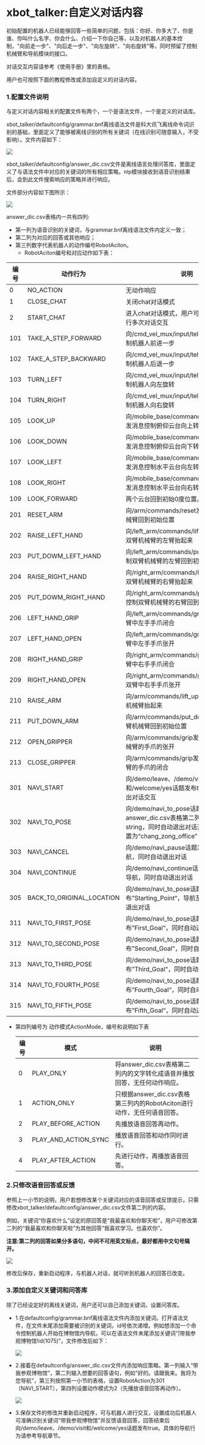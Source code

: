 # xbot_talker:自定义对话内容

初始配置的机器人已经能够回答一些简单的问题，包括：你好、你多大了、你是谁、你叫什么名字、你会什么、介绍一下你自己等，以及对机器人的基本控制，"向前走一步"、"向后走一步"、"向左旋转"、"向右旋转"等，同时预留了控制机械臂和导航模块的接口。

对话交互内容请参考《使用手册》里的表格。

用户也可按照下面的教程修改或添加自定义的对话内容。

### 1.配置文件说明

与定义对话内容相关的配置文件有两个，一个是语法文件，一个是定义的对话库。

xbot_talker/defaultconfig/grammar.bnf离线语法文件是科大讯飞离线命令词识别的基础，里面定义了能够被离线识别的所有关键词（在线识别可随意输入，不受影响）。文件内容如下：

![](image/grammar.png)

xbot_talker/defaultconfig/answer_dic.csv文件是离线语言处理问答库，里面定义了与语法文件中对应的关键词的所有相应策略。nlp模块接收到语音识别结果后，会到此文件搜索响应的策略并进行响应。

文件部分内容如下图所示：

![](image/answer.png)

answer_dic.csv表格内一共有四列:

- 第一列为语音识别的关键词，与grammar.bnf离线语法文件内定义一致；
- 第二列为对应的回答或其他响应；
- 第三列数字代表机器人的动作编号RobotAciton。
  - RobotAciton编号和对应动作如下表：

| 编号 | 动作行为                  | 说明                                                         |
| ---- | ------------------------- | ------------------------------------------------------------ |
| 0    | NO_ACTION                 | 无动作响应                                                   |
| 1    | CLOSE_CHAT                | 关闭chat对话模式                                             |
| 2    | START_CHAT                | 进入chat对话模式，用户可在嘟声后连续进行多次对话交互         |
| 101  | TAKE_A_STEP_FORWARD       | 向/cmd_vel_mux/input/teleop话题发消息控制机器人前进一步      |
| 102  | TAKE_A_STEP_BACKWARD      | 向/cmd_vel_mux/input/teleop话题发消息控制机器人后退一步      |
| 103  | TURN_LEFT                 | 向/cmd_vel_mux/input/teleop话题发消息控制机器人向左旋转      |
| 104  | TURN_RIGHT                | 向/cmd_vel_mux/input/teleop话题发消息控制机器人向右旋转      |
| 105  | LOOK_UP                   | 向/mobile_base/commands/pitch_platform发消息控制俯仰云台向上转40度 |
| 106  | LOOK_DOWN                 | 向/mobile_base/commands/pitch_platform发消息控制俯仰云台向下转40度 |
| 107  | LOOK_LEFT                 | 向/mobile_base/commands/yaw_platform 发消息控制水平云台向左转60度 |
| 108  | LOOK_RIGHT                | 向/mobile_base/commands/yaw_platform 发消息控制水平云台向右转60度 |
| 109  | LOOK_FORWARD              | 两个云台回到初始0度位置。                                    |
| 201  | RESET_ARM                 | 向/arm/commands/reset发消息控制所有机械臂回到初始位置        |
| 202  | RAISE_LEFT_HAND           | 向/left_arm/commands/lift_up 发消息控制双臂机械臂的左臂抬起来 |
| 203  | PUT_DOWM_LEFT_HAND        | 向/left_arm/commands/put_down 发消息控制双臂机械臂的左臂回到初始位置 |
| 204  | RAISE_RIGHT_HAND          | 向/right_arm/commands/lift_up 发消息控制双臂机械臂的右臂抬起来 |
| 205  | PUT_DOWM_RIGHT_HAND       | 向/right_arm/commands/put_down 发消息控制双臂机械臂的右臂回到初始位置 |
| 206  | LEFT_HAND_GRIP            | 向/left_arm/commands/grip 发true控制双臂中左手手爪闭合       |
| 207  | LEFT_HAND_OPEN            | 向/left_arm/commands/grip 发false控制双臂中左手手爪张开      |
| 208  | RIGHT_HAND_GRIP           | 向/right_arm/commands/grip 发true控制双臂中右手手爪闭合      |
| 209  | RIGHT_HAND_OPEN           | 向/right_arm/commands/grip 发false控制双臂中右手手爪张开     |
| 210  | RAISE_ARM                 | 向/arm/commands/lift_up 发消息控制单臂机械臂抬起来           |
| 211  | PUT_DOWN_ARM              | 向/arm/commands/put_down 发消息控制单臂机械臂回到初始位置    |
| 212  | OPEN_GRIPPER              | 向/arm/commands/grip发false控制单臂机械臂的手爪的张开        |
| 213  | CLOSE_GRIPPER             | 向/arm/commands/grip发true控制单臂机械臂的手爪的闭合         |
| 301  | NAVI_START                | 向/demo/leave、/demo/visit和/welcome/yes话题发布true，同时自动退出对话交互 |
| 302  | NAVI_TO_POSE              | 向/demo/navi_to_pose话题发布answer_dic.csv表格第二列内设置的关键点string，同时自动退出对话开始导航，例如设置为“chang_zong_office” |
| 303  | NAVI_CANCEL               | 向/demo/navi_pause话题发布true，暂停导航，同时自动退出对话   |
| 304  | NAVI_CONTINUE             | 向/demo/navi_continue话题发布true，继续导航，同时自动退出对话 |
| 305  | BACK_TO_ORIGINAL_LOCATION | 向/demo/navi_to_pose话题发布”Starting_Point“，导航至起点，同时自动退出对话 |
| 311  | NAVI_TO_FIRST_POSE        | 向/demo/navi_to_pose话题发布”First_Goal“，同时自动退出对话   |
| 312  | NAVI_TO_SECOND_POSE       | 向/demo/navi_to_pose话题发布”Second_Goal“，同时自动退出对话  |
| 313  | NAVI_TO_THIRD_POSE        | 向/demo/navi_to_pose话题发布”Third_Goal“，同时自动退出对话   |
| 314  | NAVI_TO_FOURTH_POSE       | 向/demo/navi_to_pose话题发布”Fourth_Goal“，同时自动退出对话  |
| 315  | NAVI_TO_FIFTH_POSE        | 向/demo/navi_to_pose话题发布”Fifth_Goal“，同时自动退出对话   |

- 第四列编号为 动作模式ActionMode，编号和说明如下表

  | 编号 | 模式                 | 说明                                                         |
  | ---- | -------------------- | ------------------------------------------------------------ |
  | 0    | PLAY_ONLY            | 将answer_dic.csv表格第二列内的文字转化成语音并播放回答，无任何动作响应。 |
  | 1    | ACTION_ONLY          | 只根据answer_dic.csv表格第三列内的RobotAciton进行动作，无任何语音回答。 |
  | 2    | PLAY_BEFORE_ACTION   | 先播放语音回答再动作。                                       |
  | 3    | PLAY_AND_ACTION_SYNC | 播放语音回答和动作同时进行。                                 |
  | 4    | PLAY_AFTER_ACTION    | 先进行动作，再播放语音回答。                                 |

### 2.只修改语音回答或反馈

参照上一小节的说明，用户若想修改某个关键词对应的语音回答或反馈提示，只需修改xbot_talker/defaultconfig/answer_dic.csv文件第二列的内容。

例如，关键词“你喜欢什么”设定的原回答是“我最喜欢和你聊天啦”，用户可修改第二列的“我最喜欢和你聊天啦”为其他回答“我喜欢学习。也喜欢你”。

**注意:第二列的回答如果分多语句，中间不可用英文标点，最好都用中文句号隔开。**

![](image/change1.png)

修改后保存，重新启动程序，与机器人对话，就可听到机器人的回答已改变。

### 3.添加自定义关键词和问答库

除了已经设定好的离线关键词，用户还可以自己添加关键词，设置问答库。

- 1.在defaultconfig/grammar.bnf离线语法文件内添加关键词。打开语法文件，在文件末尾添加需要被识别的关键词，id号依次递增。例如想添加一个命令控制机器人开始在博物馆内导航，可以在语法文件末尾添加关键词“|带我参观博物馆!id(1075)”，文件修改后如下：

  ![](image/change2.png)

- 2.接着在defaultconfig/answer_dic.csv文件内添加响应策略。第一列输入“带我参观博物馆”，第二列输入想要的回答语句，例如“好的。请跟我来。我将为您导航”，第三列按照第一小节的表格，设置RobotAction为301（NAVI_START），第四列设置动作模式为2（先播放语音回答再动作）。

  ![](image/change3.png)

- 3.保存文件的修改并重新启动程序，可与机器人进行交互，设置成功后机器人可准确识别关键词“带我参观博物馆”并反馈语音回答，回答结束后向/demo/leave、/demo/visit和/welcome/yes话题发布true。具体的导航行为请参考导航章节。

